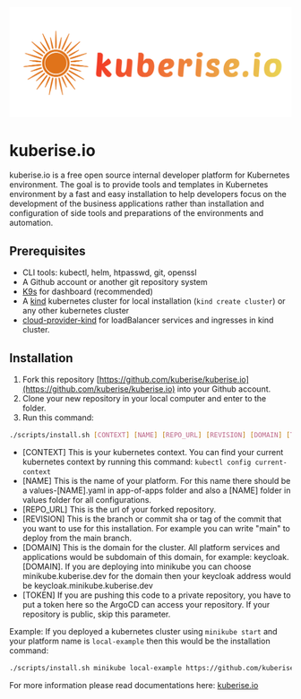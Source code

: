 ![kuberise logo](docs/images/full-logo.svg)
# kuberise.io

kuberise.io is a free open source internal developer platform for Kubernetes environment. The goal is to provide tools and templates in Kubernetes environment by a fast and easy installation to help developers focus on the development of the business applications rather than installation and configuration of side tools and preparations of the environments and automation.

## Prerequisites

- CLI tools: kubectl, helm, htpasswd, git, openssl
- A Github account or another git repository system
- [K9s](https://k9scli.io/topics/install/) for dashboard (recommended)
- A [kind](https://kind.sigs.k8s.io/docs/user/quick-start#installation) kubernetes cluster for local installation (`kind create cluster`) or any other kubernetes cluster
- [cloud-provider-kind](https://github.com/kubernetes-sigs/cloud-provider-kind) for loadBalancer services and ingresses in kind cluster.

## Installation

1. Fork this repository [https://github.com/kuberise/kuberise.io](https://github.com/kuberise/kuberise.io) into your Github account.
2. Clone your new repository in your local computer and enter to the folder.
3. Run this command:
```bash
./scripts/install.sh [CONTEXT] [NAME] [REPO_URL] [REVISION] [DOMAIN] [TOKEN]
```
- [CONTEXT] This is your kubernetes context. You can find your current kubernetes context by running this command: `kubectl config current-context`
- [NAME] This is the name of your platform. For this name there should be a values-[NAME].yaml in app-of-apps folder and also a [NAME] folder in values folder for all configurations.
- [REPO_URL] This is the url of your forked repository.
- [REVISION] This is the branch or commit sha or tag of the commit that you want to use for this installation. For example you can write "main" to deploy from the main branch. 
- [DOMAIN] This is the domain for the cluster. All platform services and applications would be subdomain of this domain, for example: keycloak.[DOMAIN]. If you are deploying into minikube you can choose minikube.kuberise.dev for the domain then your keycloak address would be keycloak.minikube.kuberise.dev
- [TOKEN] If you are pushing this code to a private repository, you have to put a token here so the ArgoCD can access your repository. If your repository is public, skip this parameter. 

Example: If you deployed a kubernetes cluster using `minikube start` and your platform name is `local-example` then this would be the installation command: 
```bash 
./scripts/install.sh minikube local-example https://github.com/kuberise/kuberise.git main minikube.kuberise.dev
```

For more information please read documentations here: [kuberise.io](https://kuberise.io)
